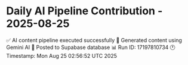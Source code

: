 # Daily AI Pipeline Contribution - 2025-08-25

✅ AI content pipeline executed successfully
🤖 Generated content using Gemini AI
💾 Posted to Supabase database
📊 Run ID: 17197810734
🕐 Timestamp: Mon Aug 25 02:56:52 UTC 2025
